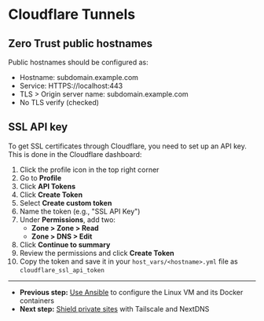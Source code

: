 # Cloudflare Tunnels

## Zero Trust public hostnames

Public hostnames should be configured as:

-   Hostname: subdomain.example.com
-   Service: HTTPS://localhost:443
-   TLS > Origin server name: subdomain.example.com
-   No TLS verify (checked)

## SSL API key

To get SSL certificates through Cloudflare, you need to set up an API key. This is done in the Cloudflare dashboard:

1. Click the profile icon in the top right corner
2. Go to **Profile**
3. Click **API Tokens**
4. Click **Create Token**
5. Select **Create custom token**
6. Name the token (e.g., "SSL API Key")
7. Under **Permissions**, add two:
    - **Zone > Zone > Read**
    - **Zone > DNS > Edit**
8. Click **Continue to summary**
9. Review the permissions and click **Create Token**
10. Copy the token and save it in your `host_vars/<hostname>.yml` file as `cloudflare_ssl_api_token`

---

-   **Previous step:** [Use Ansible](./ansible.md) to configure the Linux VM and its Docker containers
-   **Next step:** [Shield private sites](./private.md) with Tailscale and NextDNS
